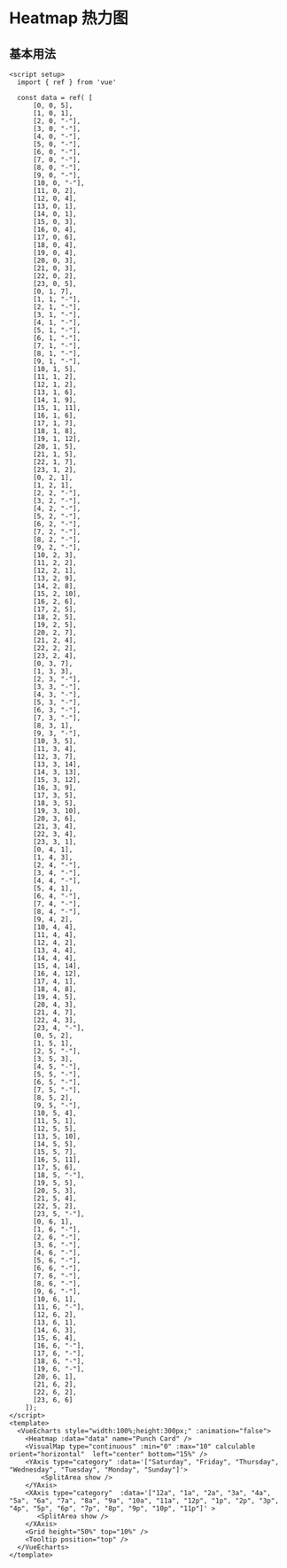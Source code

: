 # Heatmap 热力图

<script setup>
  import { ref } from 'vue'

  const data = ref( [
      [0, 0, 5],
      [1, 0, 1],
      [2, 0, "-"],
      [3, 0, "-"],
      [4, 0, "-"],
      [5, 0, "-"],
      [6, 0, "-"],
      [7, 0, "-"],
      [8, 0, "-"],
      [9, 0, "-"],
      [10, 0, "-"],
      [11, 0, 2],
      [12, 0, 4],
      [13, 0, 1],
      [14, 0, 1],
      [15, 0, 3],
      [16, 0, 4],
      [17, 0, 6],
      [18, 0, 4],
      [19, 0, 4],
      [20, 0, 3],
      [21, 0, 3],
      [22, 0, 2],
      [23, 0, 5],
      [0, 1, 7],
      [1, 1, "-"],
      [2, 1, "-"],
      [3, 1, "-"],
      [4, 1, "-"],
      [5, 1, "-"],
      [6, 1, "-"],
      [7, 1, "-"],
      [8, 1, "-"],
      [9, 1, "-"],
      [10, 1, 5],
      [11, 1, 2],
      [12, 1, 2],
      [13, 1, 6],
      [14, 1, 9],
      [15, 1, 11],
      [16, 1, 6],
      [17, 1, 7],
      [18, 1, 8],
      [19, 1, 12],
      [20, 1, 5],
      [21, 1, 5],
      [22, 1, 7],
      [23, 1, 2],
      [0, 2, 1],
      [1, 2, 1],
      [2, 2, "-"],
      [3, 2, "-"],
      [4, 2, "-"],
      [5, 2, "-"],
      [6, 2, "-"],
      [7, 2, "-"],
      [8, 2, "-"],
      [9, 2, "-"],
      [10, 2, 3],
      [11, 2, 2],
      [12, 2, 1],
      [13, 2, 9],
      [14, 2, 8],
      [15, 2, 10],
      [16, 2, 6],
      [17, 2, 5],
      [18, 2, 5],
      [19, 2, 5],
      [20, 2, 7],
      [21, 2, 4],
      [22, 2, 2],
      [23, 2, 4],
      [0, 3, 7],
      [1, 3, 3],
      [2, 3, "-"],
      [3, 3, "-"],
      [4, 3, "-"],
      [5, 3, "-"],
      [6, 3, "-"],
      [7, 3, "-"],
      [8, 3, 1],
      [9, 3, "-"],
      [10, 3, 5],
      [11, 3, 4],
      [12, 3, 7],
      [13, 3, 14],
      [14, 3, 13],
      [15, 3, 12],
      [16, 3, 9],
      [17, 3, 5],
      [18, 3, 5],
      [19, 3, 10],
      [20, 3, 6],
      [21, 3, 4],
      [22, 3, 4],
      [23, 3, 1],
      [0, 4, 1],
      [1, 4, 3],
      [2, 4, "-"],
      [3, 4, "-"],
      [4, 4, "-"],
      [5, 4, 1],
      [6, 4, "-"],
      [7, 4, "-"],
      [8, 4, "-"],
      [9, 4, 2],
      [10, 4, 4],
      [11, 4, 4],
      [12, 4, 2],
      [13, 4, 4],
      [14, 4, 4],
      [15, 4, 14],
      [16, 4, 12],
      [17, 4, 1],
      [18, 4, 8],
      [19, 4, 5],
      [20, 4, 3],
      [21, 4, 7],
      [22, 4, 3],
      [23, 4, "-"],
      [0, 5, 2],
      [1, 5, 1],
      [2, 5, "-"],
      [3, 5, 3],
      [4, 5, "-"],
      [5, 5, "-"],
      [6, 5, "-"],
      [7, 5, "-"],
      [8, 5, 2],
      [9, 5, "-"],
      [10, 5, 4],
      [11, 5, 1],
      [12, 5, 5],
      [13, 5, 10],
      [14, 5, 5],
      [15, 5, 7],
      [16, 5, 11],
      [17, 5, 6],
      [18, 5, "-"],
      [19, 5, 5],
      [20, 5, 3],
      [21, 5, 4],
      [22, 5, 2],
      [23, 5, "-"],
      [0, 6, 1],
      [1, 6, "-"],
      [2, 6, "-"],
      [3, 6, "-"],
      [4, 6, "-"],
      [5, 6, "-"],
      [6, 6, "-"],
      [7, 6, "-"],
      [8, 6, "-"],
      [9, 6, "-"],
      [10, 6, 1],
      [11, 6, "-"],
      [12, 6, 2],
      [13, 6, 1],
      [14, 6, 3],
      [15, 6, 4],
      [16, 6, "-"],
      [17, 6, "-"],
      [18, 6, "-"],
      [19, 6, "-"],
      [20, 6, 1],
      [21, 6, 2],
      [22, 6, 2],
      [23, 6, 6]
    ]);
</script>

## 基本用法

```vue
<script setup>
  import { ref } from 'vue'

  const data = ref( [
      [0, 0, 5],
      [1, 0, 1],
      [2, 0, "-"],
      [3, 0, "-"],
      [4, 0, "-"],
      [5, 0, "-"],
      [6, 0, "-"],
      [7, 0, "-"],
      [8, 0, "-"],
      [9, 0, "-"],
      [10, 0, "-"],
      [11, 0, 2],
      [12, 0, 4],
      [13, 0, 1],
      [14, 0, 1],
      [15, 0, 3],
      [16, 0, 4],
      [17, 0, 6],
      [18, 0, 4],
      [19, 0, 4],
      [20, 0, 3],
      [21, 0, 3],
      [22, 0, 2],
      [23, 0, 5],
      [0, 1, 7],
      [1, 1, "-"],
      [2, 1, "-"],
      [3, 1, "-"],
      [4, 1, "-"],
      [5, 1, "-"],
      [6, 1, "-"],
      [7, 1, "-"],
      [8, 1, "-"],
      [9, 1, "-"],
      [10, 1, 5],
      [11, 1, 2],
      [12, 1, 2],
      [13, 1, 6],
      [14, 1, 9],
      [15, 1, 11],
      [16, 1, 6],
      [17, 1, 7],
      [18, 1, 8],
      [19, 1, 12],
      [20, 1, 5],
      [21, 1, 5],
      [22, 1, 7],
      [23, 1, 2],
      [0, 2, 1],
      [1, 2, 1],
      [2, 2, "-"],
      [3, 2, "-"],
      [4, 2, "-"],
      [5, 2, "-"],
      [6, 2, "-"],
      [7, 2, "-"],
      [8, 2, "-"],
      [9, 2, "-"],
      [10, 2, 3],
      [11, 2, 2],
      [12, 2, 1],
      [13, 2, 9],
      [14, 2, 8],
      [15, 2, 10],
      [16, 2, 6],
      [17, 2, 5],
      [18, 2, 5],
      [19, 2, 5],
      [20, 2, 7],
      [21, 2, 4],
      [22, 2, 2],
      [23, 2, 4],
      [0, 3, 7],
      [1, 3, 3],
      [2, 3, "-"],
      [3, 3, "-"],
      [4, 3, "-"],
      [5, 3, "-"],
      [6, 3, "-"],
      [7, 3, "-"],
      [8, 3, 1],
      [9, 3, "-"],
      [10, 3, 5],
      [11, 3, 4],
      [12, 3, 7],
      [13, 3, 14],
      [14, 3, 13],
      [15, 3, 12],
      [16, 3, 9],
      [17, 3, 5],
      [18, 3, 5],
      [19, 3, 10],
      [20, 3, 6],
      [21, 3, 4],
      [22, 3, 4],
      [23, 3, 1],
      [0, 4, 1],
      [1, 4, 3],
      [2, 4, "-"],
      [3, 4, "-"],
      [4, 4, "-"],
      [5, 4, 1],
      [6, 4, "-"],
      [7, 4, "-"],
      [8, 4, "-"],
      [9, 4, 2],
      [10, 4, 4],
      [11, 4, 4],
      [12, 4, 2],
      [13, 4, 4],
      [14, 4, 4],
      [15, 4, 14],
      [16, 4, 12],
      [17, 4, 1],
      [18, 4, 8],
      [19, 4, 5],
      [20, 4, 3],
      [21, 4, 7],
      [22, 4, 3],
      [23, 4, "-"],
      [0, 5, 2],
      [1, 5, 1],
      [2, 5, "-"],
      [3, 5, 3],
      [4, 5, "-"],
      [5, 5, "-"],
      [6, 5, "-"],
      [7, 5, "-"],
      [8, 5, 2],
      [9, 5, "-"],
      [10, 5, 4],
      [11, 5, 1],
      [12, 5, 5],
      [13, 5, 10],
      [14, 5, 5],
      [15, 5, 7],
      [16, 5, 11],
      [17, 5, 6],
      [18, 5, "-"],
      [19, 5, 5],
      [20, 5, 3],
      [21, 5, 4],
      [22, 5, 2],
      [23, 5, "-"],
      [0, 6, 1],
      [1, 6, "-"],
      [2, 6, "-"],
      [3, 6, "-"],
      [4, 6, "-"],
      [5, 6, "-"],
      [6, 6, "-"],
      [7, 6, "-"],
      [8, 6, "-"],
      [9, 6, "-"],
      [10, 6, 1],
      [11, 6, "-"],
      [12, 6, 2],
      [13, 6, 1],
      [14, 6, 3],
      [15, 6, 4],
      [16, 6, "-"],
      [17, 6, "-"],
      [18, 6, "-"],
      [19, 6, "-"],
      [20, 6, 1],
      [21, 6, 2],
      [22, 6, 2],
      [23, 6, 6]
    ]);
</script>
<template>
  <VueEcharts style="width:100%;height:300px;" :animation="false">
    <Heatmap :data="data" name="Punch Card" />
    <VisualMap type="continuous" :min="0" :max="10" calculable orient="horizontal"  left="center" bottom="15%" />
    <YAxis type="category" :data='["Saturday", "Friday", "Thursday", "Wednesday", "Tuesday", "Monday", "Sunday"]'>
        <SplitArea show />
    </YAxis>
    <XAxis type="category"  :data='["12a", "1a", "2a", "3a", "4a", "5a", "6a", "7a", "8a", "9a", "10a", "11a", "12p", "1p", "2p", "3p", "4p", "5p", "6p", "7p", "8p", "9p", "10p", "11p"]' >
       <SplitArea show />
    </XAxis>
    <Grid height="50%" top="10%" />
    <Tooltip position="top" />
  </VueEcharts>
</template>
```

<VueEcharts style="width:100%;height:300px;" :animation="false">
    <Heatmap :data="data" name="Punch Card" />
    <VisualMap :min="0" :max="10" calculable orient="horizontal"  left="center" bottom="15%" />
    <YAxis type="category" :data='["Saturday", "Friday", "Thursday", "Wednesday", "Tuesday", "Monday", "Sunday"]'>
        <SplitArea show />
    </YAxis>
    <XAxis type="category"  :data='["12a", "1a", "2a", "3a", "4a", "5a", "6a", "7a", "8a", "9a", "10a", "11a", "12p", "1p", "2p", "3p", "4p", "5p", "6p", "7p", "8p", "9p", "10p", "11p"]' >
       <SplitArea show />
    </XAxis>
    <Grid height="50%" top="10%" />
    <Tooltip position="top" />
</VueEcharts>
